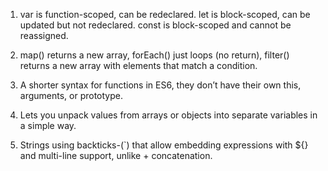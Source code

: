 <!-- ## WELCOME TO ( সহজ সরল সিম্পল ) ASSIGNMENT-006

### 📅 Deadline For 60 marks: 9th September, 2025 (11:59 pm ⏱️)

### 📅 Deadline For 50 marks : 13th September , 2025 (6:00 pm⏱️)

### 📅 Deadline For 30 marks: Any time after 13the September , 2025 (6:01 pm⏱️).

---
# Green Earth


## Private Repository: https://classroom.github.com/a/nVZrg5R9

## Alternative Private Repository: https://classroom.github.com/a/KCGI14ST

## Alternative Private Repository: https://classroom.github.com/a/JMuIYqgK


---
🌴 API Endpoints
---
1. Get 🌴All Plants
```bash
https://openapi.programming-hero.com/api/plants
```

2. Get 🌴All categories <br/>
```bash
https://openapi.programming-hero.com/api/categories
```


3. Get 🌴plants by categories <br/>
```bash
https://openapi.programming-hero.com/api/category/${id}
```

```bash
https://openapi.programming-hero.com/api/category/1
```

4. Get 🌴Plants Detail <br/>

```bash
https://openapi.programming-hero.com/api/plant/${id}
```

```bash
https://openapi.programming-hero.com/api/plant/1
```
---




## ✅ Main Requirements

#### 1) Navbar

- Website **logo/name** on the **left**
- **Menu items** in the **center**
- **Plant a Tree button** on the **right**

#### 2) Banner
- A **background image**
- A **title** and **subtitle**
- A **centered button**

#### 3) About Campaign
- **Section heading**
- **Image on the left**, **text on the right**

#### 4) Our Impact Section
- Show **3 cards** with campaign **statistics**

#### 5) Plant a Tree Today Section & Footer
- **Form**: Name, Email, Number of Trees
- **Footer** with copyright info

#### 6) Responsiveness
- Website must be **mobile responsive**

---
#### 7) Create a README file to answer the following question-


#### 1) What is the difference between var, let, and const?

#### 2) What is the difference between map(), forEach(), and filter()?

#### 3) What are arrow functions in ES6?

#### 4) How does destructuring assignment work in ES6?

#### 5) Explain template literals in ES6. How are they different from string concatenation?

## ⚙️ Functionalities

1) Category Loading
Load Tree Categories dynamically on the left side.

2) Category Click → Tree Data
On clicking a category: load trees of that category.

Display in a 3-column card layout.

3) Card Contents
 Each card includes:

        - Image

        -  Name

        - Short description

        - Category

        - Price

        - Add to Cart button

4) Modal on Card Click
Clicking a tree name on a card opens a modal with full tree details.


##  🧪 Challenges


    1) Add to Cart
    Clicking Add to Cart: - Adds the tree to Cart List
                          - Shows tree name

    2) Total Calculation
    Calculate total price of trees in cart.

    3) Remove from Cart
    Clicking ❌ removes tree and deducts price from total.

    4) Loading Spinner
    Show spinner while data is loading.

    5) Active Button State
    Highlight active category button when selected.



🧰 Technology Stack:

        HTML

        CSS (Vanilla / Tailwind / DaisyUI)

        JavaScript (Vanilla only, no frameworks)

📌 Rules
✅ At least 5 meaningful commits

❌ No dummy text or Lorem Ipsum — must use relevant content





## 🔗 Submission
- **Live Link :** YOUR_DEPLOYED_URL_HERE
- **GitHub Private Repository:** YOUR_REPO_URL_HERE

---#   b 1 2 a 6 _ c o d e 
 
  -->

1. var is function-scoped, can be redeclared.
   let is block-scoped, can be updated but not redeclared.
   const is block-scoped and cannot be reassigned.

2. map() returns a new array,
   forEach() just loops (no return),
   filter() returns a new array with elements that match a condition.

3. A shorter syntax for functions in ES6, they don’t have their own this, arguments, or prototype.

4. Lets you unpack values from arrays or objects into separate variables in a simple way.

5. Strings using backticks-(`) that allow embedding expressions with ${} and multi-line support, unlike + concatenation.
